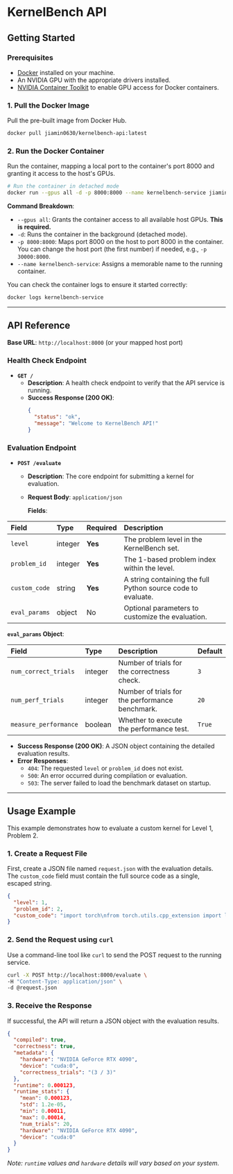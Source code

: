 # KernelBench API

## Getting Started

### Prerequisites

- [Docker](https://www.docker.com/get-started) installed on your machine.
- An NVIDIA GPU with the appropriate drivers installed.
- [NVIDIA Container Toolkit](https://docs.nvidia.com/datacenter/cloud-native/container-toolkit/latest/install-guide.html) to enable GPU access for Docker containers.

### 1. Pull the Docker Image

Pull the pre-built image from Docker Hub.

```bash
docker pull jiamin0630/kernelbench-api:latest
```

### 2. Run the Docker Container

Run the container, mapping a local port to the container's port 8000 and granting it access to the host's GPUs.

```bash
# Run the container in detached mode
docker run --gpus all -d -p 8000:8000 --name kernelbench-service jiamin0630/kernelbench-api:latest
```

**Command Breakdown**:
- `--gpus all`: Grants the container access to all available host GPUs. **This is required.**
- `-d`: Runs the container in the background (detached mode).
- `-p 8000:8000`: Maps port 8000 on the host to port 8000 in the container. You can change the host port (the first number) if needed, e.g., `-p 30000:8000`.
- `--name kernelbench-service`: Assigns a memorable name to the running container.

You can check the container logs to ensure it started correctly:
```bash
docker logs kernelbench-service
```

---

## API Reference

**Base URL**: `http://localhost:8000` (or your mapped host port)

### Health Check Endpoint

- **`GET /`**
  - **Description**: A health check endpoint to verify that the API service is running.
  - **Success Response (200 OK)**:
    ```json
    {
      "status": "ok",
      "message": "Welcome to KernelBench API!"
    }
    ```

### Evaluation Endpoint

- **`POST /evaluate`**
  - **Description**: The core endpoint for submitting a kernel for evaluation.
  - **Request Body**: `application/json`

    **Fields**:

| Field | Type | Required | Description |
| :--- | :--- | :--- | :--- |
| `level` | integer | **Yes** | The problem level in the KernelBench set. |
| `problem_id` | integer | **Yes** | The 1-based problem index within the level. |
| `custom_code` | string | **Yes** | A string containing the full Python source code to evaluate. |
| `eval_params` | object | No | Optional parameters to customize the evaluation. |

**`eval_params` Object**:

| Field | Type | Description | Default |
| :--- | :--- | :--- | :--- |
| `num_correct_trials` | integer | Number of trials for the correctness check. | `3` |
| `num_perf_trials` | integer | Number of trials for the performance benchmark. | `20` |
| `measure_performance`| boolean | Whether to execute the performance test. | `True` |

  - **Success Response (200 OK)**: A JSON object containing the detailed evaluation results.
  - **Error Responses**:
    - `404`: The requested `level` or `problem_id` does not exist.
    - `500`: An error occurred during compilation or evaluation.
    - `503`: The server failed to load the benchmark dataset on startup.

---

## Usage Example

This example demonstrates how to evaluate a custom kernel for Level 1, Problem 2.

### 1. Create a Request File

First, create a JSON file named `request.json` with the evaluation details. The `custom_code` field must contain the full source code as a single, escaped string.

```json
{
  "level": 1,
  "problem_id": 2,
  "custom_code": "import torch\nfrom torch.utils.cpp_extension import load_inline\n\nmatrix_multiplication_source = '''\n#include <torch/extension.h>\n#include <cuda_runtime.h>\n\n__global__ void matrix_multiplication_kernel(const float* A, const float* B, float* C, int M, int K, int N) {\n    int row = blockIdx.y * blockDim.y + threadIdx.y;\n    int col = blockIdx.x * blockDim.x + threadIdx.x;\n\n    if (row < M && col < N) {\n        float sum = 0.0;\n        for (int i = 0; i < K; ++i) {\n            sum += A[row * K + i] * B[i * N + col];\n        }\n        C[row * N + col] = sum;\n    }\n}\n\ntorch::Tensor matrix_multiplication_cuda(torch::Tensor A, torch::Tensor B) {\n    int M = A.size(0);\n    int K = A.size(1);\n    int N = B.size(1);\n\n    auto C = torch::zeros({M, N}, A.options());\n\n    const int block_size = 16;\n    dim3 blocks((N + block_size - 1) / block_size, (M + block_size - 1) / block_size);\n    dim3 threads(block_size, block_size);\n\n    matrix_multiplication_kernel<<<blocks, threads>>>(A.data_ptr<float>(), B.data_ptr<float>(), C.data_ptr<float>(), M, K, N);\n\n    return C;\n}\n'''\n\nmatrix_multiplication_cpp_source = (\n    'torch::Tensor matrix_multiplication_cuda(torch::Tensor A, torch::Tensor B);'\n)\n"
}
```

### 2. Send the Request using `curl`

Use a command-line tool like `curl` to send the POST request to the running service.

```bash
curl -X POST http://localhost:8000/evaluate \
-H "Content-Type: application/json" \
-d @request.json
```

### 3. Receive the Response

If successful, the API will return a JSON object with the evaluation results.

```json
{
  "compiled": true,
  "correctness": true,
  "metadata": {
    "hardware": "NVIDIA GeForce RTX 4090",
    "device": "cuda:0",
    "correctness_trials": "(3 / 3)"
  },
  "runtime": 0.000123,
  "runtime_stats": {
    "mean": 0.000123,
    "std": 1.2e-05,
    "min": 0.00011,
    "max": 0.00014,
    "num_trials": 20,
    "hardware": "NVIDIA GeForce RTX 4090",
    "device": "cuda:0"
  }
}
```
*Note: `runtime` values and `hardware` details will vary based on your system.*
